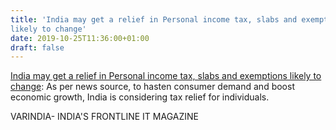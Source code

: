 ```yaml
---
title: 'India may get a relief in Personal income tax, slabs and exemptions
likely to change'
date: 2019-10-25T11:36:00+01:00
draft: false
---
```


[India may get a relief in Personal income tax, slabs and exemptions likely to change](https://varindia.com/news/india-may-get-a-relief-in-personal-income-tax-slabs-and-exemptions-likely-to-change#.XbLQHiZiMho.blogger): As per news source, to hasten consumer demand and boost economic growth, India is considering tax relief for individuals.  
  
VARINDIA- INDIA'S FRONTLINE IT MAGAZINE